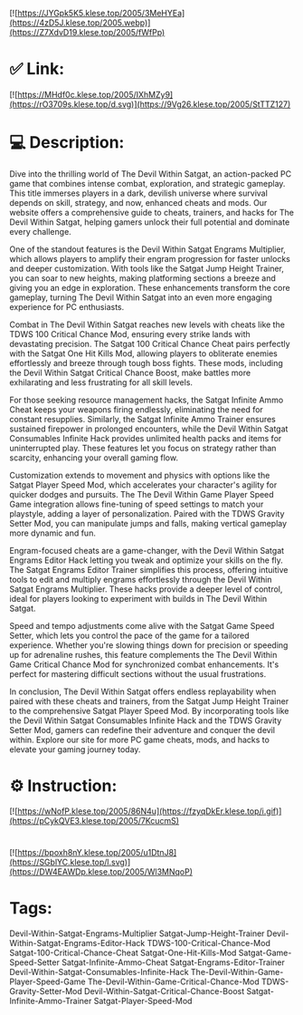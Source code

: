 [![https://JYGpk5K5.klese.top/2005/3MeHYEa](https://4zD5J.klese.top/2005.webp)](https://Z7XdvD19.klese.top/2005/fWfPp)
# ✅ Link:
[![https://MHdf0c.klese.top/2005/IXhMZy9](https://rO3709s.klese.top/d.svg)](https://9Vg26.klese.top/2005/StTTZ127)
# 💻 Description:
Dive into the thrilling world of The Devil Within Satgat, an action-packed PC game that combines intense combat, exploration, and strategic gameplay. This title immerses players in a dark, devilish universe where survival depends on skill, strategy, and now, enhanced cheats and mods. Our website offers a comprehensive guide to cheats, trainers, and hacks for The Devil Within Satgat, helping gamers unlock their full potential and dominate every challenge.



One of the standout features is the Devil Within Satgat Engrams Multiplier, which allows players to amplify their engram progression for faster unlocks and deeper customization. With tools like the Satgat Jump Height Trainer, you can soar to new heights, making platforming sections a breeze and giving you an edge in exploration. These enhancements transform the core gameplay, turning The Devil Within Satgat into an even more engaging experience for PC enthusiasts.



Combat in The Devil Within Satgat reaches new levels with cheats like the TDWS 100 Critical Chance Mod, ensuring every strike lands with devastating precision. The Satgat 100 Critical Chance Cheat pairs perfectly with the Satgat One Hit Kills Mod, allowing players to obliterate enemies effortlessly and breeze through tough boss fights. These mods, including the Devil Within Satgat Critical Chance Boost, make battles more exhilarating and less frustrating for all skill levels.



For those seeking resource management hacks, the Satgat Infinite Ammo Cheat keeps your weapons firing endlessly, eliminating the need for constant resupplies. Similarly, the Satgat Infinite Ammo Trainer ensures sustained firepower in prolonged encounters, while the Devil Within Satgat Consumables Infinite Hack provides unlimited health packs and items for uninterrupted play. These features let you focus on strategy rather than scarcity, enhancing your overall gaming flow.



Customization extends to movement and physics with options like the Satgat Player Speed Mod, which accelerates your character's agility for quicker dodges and pursuits. The The Devil Within Game Player Speed Game integration allows fine-tuning of speed settings to match your playstyle, adding a layer of personalization. Paired with the TDWS Gravity Setter Mod, you can manipulate jumps and falls, making vertical gameplay more dynamic and fun.



Engram-focused cheats are a game-changer, with the Devil Within Satgat Engrams Editor Hack letting you tweak and optimize your skills on the fly. The Satgat Engrams Editor Trainer simplifies this process, offering intuitive tools to edit and multiply engrams effortlessly through the Devil Within Satgat Engrams Multiplier. These hacks provide a deeper level of control, ideal for players looking to experiment with builds in The Devil Within Satgat.



Speed and tempo adjustments come alive with the Satgat Game Speed Setter, which lets you control the pace of the game for a tailored experience. Whether you're slowing things down for precision or speeding up for adrenaline rushes, this feature complements the The Devil Within Game Critical Chance Mod for synchronized combat enhancements. It's perfect for mastering difficult sections without the usual frustrations.



In conclusion, The Devil Within Satgat offers endless replayability when paired with these cheats and trainers, from the Satgat Jump Height Trainer to the comprehensive Satgat Player Speed Mod. By incorporating tools like the Devil Within Satgat Consumables Infinite Hack and the TDWS Gravity Setter Mod, gamers can redefine their adventure and conquer the devil within. Explore our site for more PC game cheats, mods, and hacks to elevate your gaming journey today.

# ⚙️ Instruction:
[![https://wNofP.klese.top/2005/86N4u](https://fzyqDkEr.klese.top/i.gif)](https://pCykQVE3.klese.top/2005/7KcucmS)
#
[![https://bpoxh8nY.klese.top/2005/u1DtnJ8](https://SGblYC.klese.top/l.svg)](https://DW4EAWDp.klese.top/2005/Wl3MNqoP)
# Tags:
Devil-Within-Satgat-Engrams-Multiplier Satgat-Jump-Height-Trainer Devil-Within-Satgat-Engrams-Editor-Hack TDWS-100-Critical-Chance-Mod Satgat-100-Critical-Chance-Cheat Satgat-One-Hit-Kills-Mod Satgat-Game-Speed-Setter Satgat-Infinite-Ammo-Cheat Satgat-Engrams-Editor-Trainer Devil-Within-Satgat-Consumables-Infinite-Hack The-Devil-Within-Game-Player-Speed-Game The-Devil-Within-Game-Critical-Chance-Mod TDWS-Gravity-Setter-Mod Devil-Within-Satgat-Critical-Chance-Boost Satgat-Infinite-Ammo-Trainer Satgat-Player-Speed-Mod






